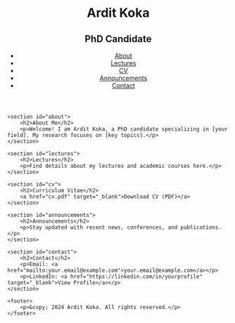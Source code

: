 <!DOCTYPE html>
<html lang="en">
<head>
    <meta charset="UTF-8">
    <meta name="viewport" content="width=device-width, initial-scale=1.0">
    <title>Ardit Koka - PhD Candidate</title>
    <link rel="stylesheet" href="styles.css">
</head>
<body>
    <header>
        <h1>Ardit Koka</h1>
        <h2>PhD Candidate</h2>
        <nav>
            <ul>
                <li><a href="#about">About</a></li>
                <li><a href="#lectures">Lectures</a></li>
                <li><a href="#cv">CV</a></li>
                <li><a href="#announcements">Announcements</a></li>
                <li><a href="#contact">Contact</a></li>
            </ul>
        </nav>
    </header>
    
    <section id="about">
        <h2>About Me</h2>
        <p>Welcome! I am Ardit Koka, a PhD candidate specializing in [your field]. My research focuses on [key topics].</p>
    </section>

    <section id="lectures">
        <h2>Lectures</h2>
        <p>Find details about my lectures and academic courses here.</p>
    </section>

    <section id="cv">
        <h2>Curriculum Vitae</h2>
        <a href="cv.pdf" target="_blank">Download CV (PDF)</a>
    </section>
    
    <section id="announcements">
        <h2>Announcements</h2>
        <p>Stay updated with recent news, conferences, and publications.</p>
    </section>
    
    <section id="contact">
        <h2>Contact</h2>
        <p>Email: <a href="mailto:your.email@example.com">your.email@example.com</a></p>
        <p>LinkedIn: <a href="https://linkedin.com/in/yourprofile" target="_blank">View Profile</a></p>
    </section>
    
    <footer>
        <p>&copy; 2024 Ardit Koka. All rights reserved.</p>
    </footer>
</body>
</html>
